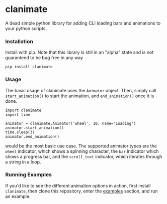 # clanimate

A dead simple python library for adding CLI loading bars and animations to your python scripts.

### Installation

Install with pip. Note that this library is still in an "alpha" state and is not guaranteed to be bug free in any way

```
pip install clanimate
```

### Usage

The basic usage of clanimate uses the `Animator` object. Then, simply call `start_animation()` to start the animation, and `end_animation()` once it is done.

```
import clanimate
import time

animator = clanimate.Animator('wheel', 10, name='Loading')
animator.start_animation()
time.sleep(3)
animator.end_animation()
```

would be the most basic use case. The supported animator types are the `wheel` indicator, which shows a spinning character, the `bar` indicator which shows a progress bar, and the `scroll_text` indicator, which iterates through a string in a loop.


### Running Examples

If you'd like to see the different animation options in action, first install `clanimate`, then clone this repository,
enter the [examples](https://github.com/jwlodek/clanimate/tree/master/examples) section, and run an example. 

